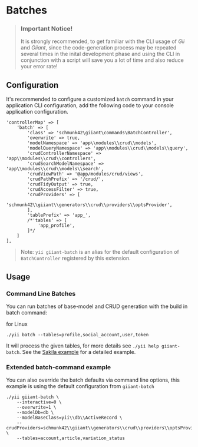 Batches
=======

> ### Important Notice!
>
> It is strongly recommended, to get familiar with the CLI usage of *Gii* and *Giiant*, since the code-generation process may be repeated several times in the inital development phase and using the CLI in conjunction with a script will save you a lot of time and also reduce your error rate!

Configuration
-------------

It's recommended to configure a customized `batch` command in your application CLI configuration, add the following code to your console application configuration.

    'controllerMap' => [
        'batch' => [
            'class' => 'schmunk42\giiant\commands\BatchController',
            'overwrite' => true,
            'modelNamespace' => 'app\\modules\\crud\\models',
            'modelQueryNamespace' => 'app\\modules\\crud\\models\\query',
            'crudControllerNamespace' => 'app\\modules\\crud\\controllers',
            'crudSearchModelNamespace' => 'app\\modules\\crud\\models\\search',
            'crudViewPath' => '@app/modules/crud/views',
            'crudPathPrefix' => '/crud/',
            'crudTidyOutput' => true,
            'crudAccessFilter' => true,
            'crudProviders' => [
                'schmunk42\\giiant\\generators\\crud\\providers\\optsProvider',
            ],
            'tablePrefix' => 'app_',
            /*'tables' => [
                'app_profile',
            ]*/
        ]
    ],

> Note: `yii giiant-batch` is an alias for the default configuration of `BatchController` registered by this extension.

Usage
-----

### Command Line Batches

You can run batches of base-model and CRUD generation with the build in batch command:

for Linux

    ./yii batch --tables=profile,social_account,user,token

It will process the given tables, for more details see `./yii help giiant-batch`. See the [Sakila example](50-generate-sakila-backend.md) for a detailed example.



### Extended batch-command example

You can also override the batch defaults via command line options, this example is using the default configuration from `giiant-batch`

```
./yii giiant-batch \
    --interactive=0 \
    --overwrite=1 \
    --modelDb=db \
    --modelBaseClass=yii\\db\\ActiveRecord \
    --crudProviders=schmunk42\\giiant\\generators\\crud\\providers\\optsProvider \
    --tables=account,article,variation_status
```
